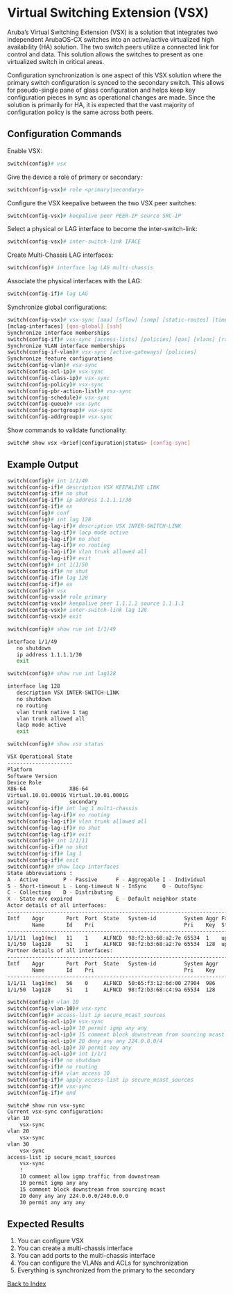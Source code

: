 
# Virtual Switching Extension (VSX) 

Aruba’s Virtual Switching Extension (VSX) is a solution that integrates two independent ArubaOS-CX switches into an active/active virtualized high availability (HA) solution. The two switch peers utilize a connected link for control and data. This solution allows the switches to present as one virtualized switch in critical areas.

Configuration synchronization is one aspect of this VSX solution where the primary switch configuration is synced to the secondary switch. This allows for pseudo-single pane of glass configuration and helps keep key configuration pieces in sync as operational changes are made. Since the solution is primarily for HA, it is expected that the vast majority of configuration policy is the same across both peers. 

## Configuration Commands 

Enable VSX: 

```bash
switch(config)# vsx
```

Give the device a role of primary or secondary: 

```bash
switch(config-vsx)# role <primary|secondary>
```

Configure the VSX keepalive between the two VSX peer switches: 

```bash
switch(config-vsx)# keepalive peer PEER-IP source SRC-IP
```

Select a physical or LAG interface to become the inter-switch-link: 

```bash
switch(config-vsx)# inter-switch-link IFACE
```

Create Multi-Chassis LAG interfaces: 

```bash
switch(config)# interface lag LAG multi-chassis
```

Associate the physical interfaces with the LAG: 

```bash
switch(config-if)# lag LAG
```

Synchronize global configurations: 

```bash
switch(config-vsx)# vsx-sync [aaa] [sflow] [snmp] [static-routes] [time] [copp-policy] [dns]
[mclag-interfaces] [qos-global] [ssh]
Synchronize interface memberships 
switch(config-if)# vsx-sync [access-lists] [policies] [qos] [vlans] [rate-limits]
Synchronize VLAN interface memberships 
switch(config-if-vlan)# vsx-sync [active-gateways] [policies]
Synchronize feature configurations 
switch(config-vlan)# vsx-sync
switch(config-acl-ip)# vsx-sync
switch(config-class-ip)# vsx-sync
switch(config-policy)# vsx-sync
switch(config-pbr-action-list)# vsx-sync
switch(config-schedule)# vsx-sync
switch(config-queue)# vsx-sync
switch(config-portgroup)# vsx-sync
switch(config-addrgroup)# vsx-sync
```

Show commands to validate functionality:  

```bash
switch# show vsx <brief|configuration|status> [config-sync]
```

## Example Output 

```bash
switch(config)# int 1/1/49
switch(config-if)# description VSX KEEPALIVE LINK
switch(config-if)# no shut
switch(config-if)# ip address 1.1.1.1/30
switch(config-if)# ex
switch(config)# conf
switch(config)# int lag 128
switch(config-lag-if)# description VSX INTER-SWITCH-LINK
switch(config-lag-if)# lacp mode active
switch(config-lag-if)# no shut
switch(config-lag-if)# no routing
switch(config-lag-if)# vlan trunk allowed all
switch(config-lag-if)# exit
switch(config)# int 1/1/50
switch(config-if)# no shut
switch(config-if)# lag 128
switch(config-if)# ex
switch(config)# vsx
switch(config-vsx)# role primary
switch(config-vsx)# keepalive peer 1.1.1.2 source 1.1.1.1
switch(config-vsx)# inter-switch-link lag 128
switch(config-vsx)# exit

switch(config)# show run int 1/1/49

interface 1/1/49
   no shutdown
   ip address 1.1.1.1/30
   exit

switch(config)# show run int lag128

interface lag 128
   description VSX INTER-SWITCH-LINK
   no shutdown
   no routing
   vlan trunk native 1 tag
   vlan trunk allowed all
   lacp mode active
   exit

switch(config)# show vsx status

VSX Operational State
---------------------
Platform
Software Version
Device Role
X86-64              X86-64
Virtual.10.01.0001G Virtual.10.01.0001G
primary             secondary
switch(config-if)# int lag 1 multi-chassis
switch(config-lag-if)# no routing
switch(config-lag-if)# vlan trunk allowed all
switch(config-lag-if)# no shut
switch(config-lag-if)# exit
switch(config)# int 1/1/11
switch(config-if)# no shut
switch(config-if)# lag 1
switch(config-if)# exit
switch(config)# show lacp interfaces
State abbreviations :
A - Active        P - Passive      F - Aggregable I - Individual
S - Short-timeout L - Long-timeout N - InSync     O - OutofSync
C - Collecting    D - Distributing
X - State m/c expired              E - Default neighbor state
Actor details of all interfaces:
------------------------------------------------------------------------------
Intf    Aggr       Port  Port  State   System-id         System Aggr Forwarding
        Name       Id    Pri                             Pri    Key  State
------------------------------------------------------------------------------
1/1/11  lag1(mc)   11    1     ALFNCD  98:f2:b3:68:a2:7e 65534  1    up
1/1/50  lag128     51    1     ALFNCD  98:f2:b3:68:a2:7e 65534  128  up
Partner details of all interfaces:
------------------------------------------------------------------------------
Intf    Aggr       Port  Port  State   System-id         System Aggr
        Name       Id    Pri                             Pri    Key
------------------------------------------------------------------------------
1/1/11  lag1(mc)   56    0     ALFNCD  50:65:f3:12:6d:00 27904  986
1/1/50  lag128     51    1     ALFNCD  98:f2:b3:68:c4:9a 65534  128

switch(config)# vlan 10
switch(config-vlan-10)# vsx-sync
switch(config)# access-list ip secure_mcast_sources
switch(config-acl-ip)# vsx-sync
switch(config-acl-ip)# 10 permit igmp any any
switch(config-acl-ip)# 15 comment block downstream from sourcing mcast
switch(config-acl-ip)# 20 deny any any 224.0.0.0/4
switch(config-acl-ip)# 30 permit any any
switch(config-acl-ip)# int 1/1/1
switch(config-if)# no shutdown
switch(config-if)# no routing
switch(config-if)# vlan access 10
switch(config-if)# apply access-list ip secure_mcast_sources
switch(config-if)# vsx-sync
switch(config-if)# end

switch# show run vsx-sync
Current vsx-sync configuration:
vlan 10
    vsx-sync
vlan 20
    vsx-sync
vlan 30
    vsx-sync
access-list ip secure_mcast_sources
    vsx-sync
    !
    10 comment allow igmp traffic from downstream
    10 permit igmp any any
    15 comment block downstream from sourcing mcast
    20 deny any any 224.0.0.0/240.0.0.0
    30 permit any any any
```

## Expected Results 

1. You can configure VSX
2. You can create a multi-chassis interface
3. You can add ports to the multi-chassis interface
4. You can configure the VLANs and ACLs for synchronization
5. Everything is synchronized from the primary to the secondary  

	
[Back to Index](../index.md)

